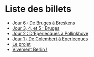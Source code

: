 Liste des billets
=================

- [Jour 6 : De Bruges à Breskens](/berlin/jour-6-de-bruges-a-breskens.html)
- [Jour 3, 4, et 5 : Bruges](/berlin/jour-3-4-et-5-bruges.html)
- [Jour 2 : D'Eperlecques à Pollinkhove](/berlin/jour-2-deperlecques-a-pollinkhove.html)
- [Jour 1 : De Colembert à Eperlecques](/berlin/jour-1-de-colembert-a-eperlecques.html)
- [Le projet](/berlin/le-projet.html)
- [Vivement Berlin !](/berlin/vivement-berlin.html)

